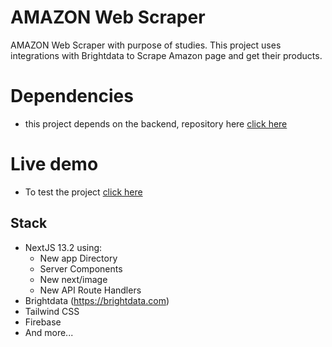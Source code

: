 # AMAZON Web Scraper
AMAZON Web Scraper with purpose of studies.
This project uses integrations with Brightdata to Scrape Amazon page and get their products.

# Dependencies
- this project depends on the backend, repository here [click here](https://github.com/cloviscarmezini/amazon-scraper-brightdata-backend)


# Live demo

- To test the project [click here](https://amazon-scraper-dl4miunw0-cloviscarmezini.vercel.app)

## Stack

- NextJS 13.2 using:
    - New app Directory
    - Server Components
    - New next/image
    - New API Route Handlers
- Brightdata (https://brightdata.com)
- Tailwind CSS
- Firebase
- And more...